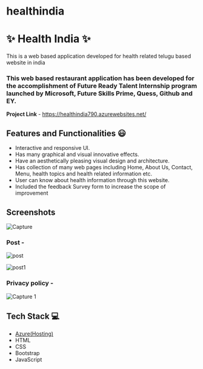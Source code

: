 # healthindia

# ✨ Health India  ✨

This is a web based application developed for health related telugu based website in india

### This web based restaurant application has been developed for the accomplishment of Future Ready Talent Internship program launched by Microsoft, Future Skills Prime, Quess, Github and EY.


**Project Link** - https://healthindia790.azurewebsites.net/


## Features and Functionalities 😃

- Interactive and responsive UI.
- Has many graphical and visual innovative effects.
- Have an aesthetically pleasing visual design and architecture.
- Has collection of many web pages including Home, About Us, Contact, Menu, health topics and health related information etc.
- User can know about health information through this website.
- Included the feedback Survey form to increase the scope of improvement 

## Screenshots

 



   ![Capture](https://user-images.githubusercontent.com/114972597/194351740-d9c321f8-d41e-4f89-b08b-26ac21d51ec4.PNG)


### Post -

![post](https://user-images.githubusercontent.com/114972597/194352789-0db9bfa5-9bc4-48ef-95a9-730804f395ec.PNG)

![post1](https://user-images.githubusercontent.com/114972597/194353318-b9c440fc-c405-4b67-b2eb-c3c1ace6c248.PNG)




### Privacy policy -


![Capture 1](https://user-images.githubusercontent.com/114972597/194352163-272dc70c-d586-4e87-8fe3-7f36934c74bd.PNG)




## Tech Stack 💻

- [Azure(Hosting)](https://azure.microsoft.com/en-in/features/azure-portal/)
- HTML
- CSS
- Bootstrap
- JavaScript
